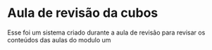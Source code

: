 # Aula de revisão da cubos

Esse foi um sistema criado durante a aula de revisão para revisar os conteúdos das aulas do modulo um
